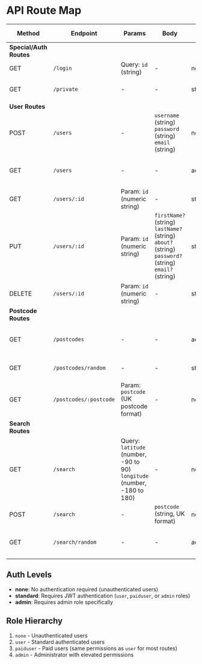 # API Route Map

| Method | Endpoint | Params | Body | Auth Level | Notes |
|--------|----------|--------|------|------------|-------|
| **Special/Auth Routes** |
| GET | `/login` | Query: `id` (string) | - | none | Returns JWT token |
| GET | `/private` | - | - | standard | Returns authenticated user details |
| **User Routes** |
| POST | `/users` | - | `username` (string)<br>`password` (string)<br>`email` (string) | none | Registration - anyone can create |
| GET | `/users` | - | - | admin | View all users (readAll permission) |
| GET | `/users/:id` | Param: `id` (numeric string) | - | standard | Users read own; admins read all |
| PUT | `/users/:id` | Param: `id` (numeric string) | `firstName?` (string)<br>`lastName?` (string)<br>`about?` (string)<br>`password?` (string)<br>`email?` (string) | standard | Users update own; admins update all |
| DELETE | `/users/:id` | Param: `id` (numeric string) | - | standard | Users delete own; admins delete any |
| **Postcode Routes** |
| GET | `/postcodes` | - | - | admin | View all postcodes (readAll permission) |
| GET | `/postcodes/random` | - | - | standard | Retrieve random postcode |
| GET | `/postcodes/:postcode` | Param: `postcode` (UK postcode format) | - | none | Anyone can search specific postcode |
| **Search Routes** |
| GET | `/search` | Query: `latitude` (number, -90 to 90)<br>`longitude` (number, -180 to 180) | - | none | Geospatial search via coordinates |
| POST | `/search` | - | `postcode` (string, UK format) | none | Search via postcode |
| GET | `/search/random` | - | - | admin | Random postcode search (testing only) |

## Auth Levels

- **none**: No authentication required (unauthenticated users)
- **standard**: Requires JWT authentication (`user`, `paiduser`, or `admin` roles)
- **admin**: Requires admin role specifically

## Role Hierarchy

1. `none` - Unauthenticated users
2. `user` - Standard authenticated users
3. `paiduser` - Paid users (same permissions as `user` for most routes)
4. `admin` - Administrator with elevated permissions
